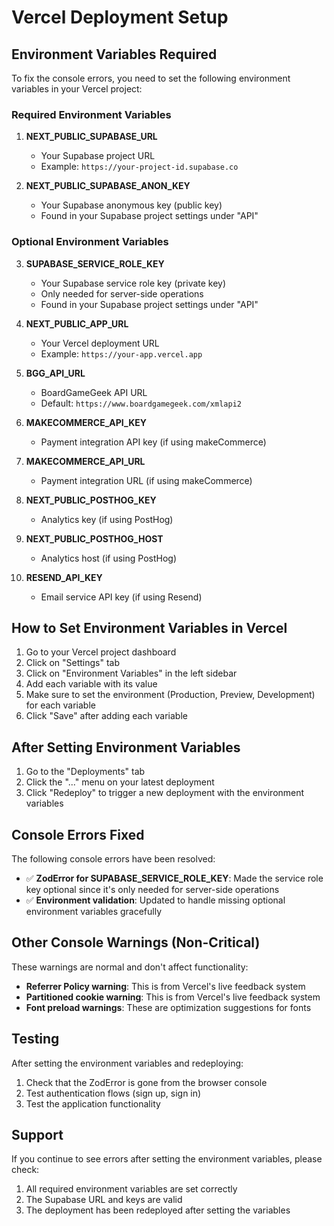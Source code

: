 # Vercel Deployment Setup

## Environment Variables Required

To fix the console errors, you need to set the following environment variables in your Vercel project:

### Required Environment Variables

1. **NEXT_PUBLIC_SUPABASE_URL**
   - Your Supabase project URL
   - Example: `https://your-project-id.supabase.co`

2. **NEXT_PUBLIC_SUPABASE_ANON_KEY**
   - Your Supabase anonymous key (public key)
   - Found in your Supabase project settings under "API"

### Optional Environment Variables

3. **SUPABASE_SERVICE_ROLE_KEY**
   - Your Supabase service role key (private key)
   - Only needed for server-side operations
   - Found in your Supabase project settings under "API"

4. **NEXT_PUBLIC_APP_URL**
   - Your Vercel deployment URL
   - Example: `https://your-app.vercel.app`

5. **BGG_API_URL**
   - BoardGameGeek API URL
   - Default: `https://www.boardgamegeek.com/xmlapi2`

6. **MAKECOMMERCE_API_KEY**
   - Payment integration API key (if using makeCommerce)

7. **MAKECOMMERCE_API_URL**
   - Payment integration URL (if using makeCommerce)

8. **NEXT_PUBLIC_POSTHOG_KEY**
   - Analytics key (if using PostHog)

9. **NEXT_PUBLIC_POSTHOG_HOST**
   - Analytics host (if using PostHog)

10. **RESEND_API_KEY**
    - Email service API key (if using Resend)

## How to Set Environment Variables in Vercel

1. Go to your Vercel project dashboard
2. Click on "Settings" tab
3. Click on "Environment Variables" in the left sidebar
4. Add each variable with its value
5. Make sure to set the environment (Production, Preview, Development) for each variable
6. Click "Save" after adding each variable

## After Setting Environment Variables

1. Go to the "Deployments" tab
2. Click the "..." menu on your latest deployment
3. Click "Redeploy" to trigger a new deployment with the environment variables

## Console Errors Fixed

The following console errors have been resolved:

- ✅ **ZodError for SUPABASE_SERVICE_ROLE_KEY**: Made the service role key optional since it's only needed for server-side operations
- ✅ **Environment validation**: Updated to handle missing optional environment variables gracefully

## Other Console Warnings (Non-Critical)

These warnings are normal and don't affect functionality:

- **Referrer Policy warning**: This is from Vercel's live feedback system
- **Partitioned cookie warning**: This is from Vercel's live feedback system  
- **Font preload warnings**: These are optimization suggestions for fonts

## Testing

After setting the environment variables and redeploying:

1. Check that the ZodError is gone from the browser console
2. Test authentication flows (sign up, sign in)
3. Test the application functionality

## Support

If you continue to see errors after setting the environment variables, please check:

1. All required environment variables are set correctly
2. The Supabase URL and keys are valid
3. The deployment has been redeployed after setting the variables
